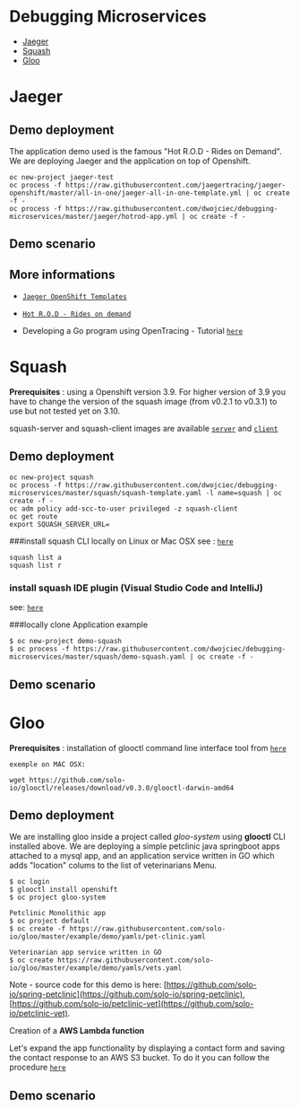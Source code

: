 # Debugging Microservices

  * [Jaeger](https://github.com/dwojciec/debugging-microservices#jaeger)
  * [Squash](https://github.com/dwojciec/debugging-microservices#squash)
  * [Gloo](https://github.com/dwojciec/debugging-microservices#gloo)
 
    
# Jaeger 

## Demo deployment
The application demo used is the famous "Hot R.O.D - Rides on Demand". We are deploying Jaeger and the application on top of Openshift.

```
oc new-project jaeger-test
oc process -f https://raw.githubusercontent.com/jaegertracing/jaeger-openshift/master/all-in-one/jaeger-all-in-one-template.yml | oc create -f -
oc process -f https://raw.githubusercontent.com/dwojciec/debugging-microservices/master/jaeger/hotrod-app.yml | oc create -f -

```

## Demo scenario


## More informations
  
  * [`Jaeger OpenShift Templates`](https://github.com/jaegertracing/jaeger-openshift/blob/master/README.md)
  
  * [`Hot R.O.D - Rides on demand`](https://github.com/jaegertracing/jaeger/tree/master/examples/hotrod)

  * Developing a Go program using OpenTracing -  Tutorial [`here`](https://github.com/yurishkuro/opentracing-tutorial/tree/master/go)


# Squash 
**Prerequisites** : using a Openshift version 3.9. For higher version of 3.9 you have to change the version of the squash image (from v0.2.1 to v0.3.1) to use but not tested yet on 3.10. 

squash-server and squash-client images are available [`server`](https://hub.docker.com/r/soloio/squash-server/tags/) and [`client`](https://hub.docker.com/r/soloio/squash-client/tags/)

## Demo deployment

```
oc new-project squash
oc process -f https://raw.githubusercontent.com/dwojciec/debugging-microservices/master/squash/squash-template.yaml -l name=squash | oc create -f -
oc adm policy add-scc-to-user privileged -z squash-client
oc get route
export SQUASH_SERVER_URL=

```

###install squash CLI locally on Linux or Mac OSX
see : [`here`](https://github.com/solo-io/squash/tree/master/docs/install#command-line-interface-cli)

```
squash list a
squash list r 
```

### install squash IDE plugin (Visual Studio Code and IntelliJ)
see: [`here`](https://github.com/solo-io/squash/blob/master/docs/IDEs.md#ides)
 
###locally clone Application example  

```
$ oc new-project demo-squash
$ oc process -f https://raw.githubusercontent.com/dwojciec/debugging-microservices/master/squash/demo-squash.yaml | oc create -f - 

```

## Demo scenario


# Gloo
 **Prerequisites** : installation of glooctl command line interface tool  from [`here`](https://github.com/solo-io/glooctl/releases/latest/)
 
 ```
 exemple on MAC OSX:
 
 wget https://github.com/solo-io/glooctl/releases/download/v0.3.0/glooctl-darwin-amd64
 ```
 
## Demo deployment

We are installing gloo inside a project called *gloo-system* using **glooctl** CLI installed above. 
We are deploying a simple petclinic java springboot apps attached to a mysql app, and an application service written in GO which adds "location" colums to the list of veterinarians Menu.
 
 ```
 $ oc login 
 $ glooctl install openshift 
 $ oc project gloo-system
 
 Petclinic Monolithic app 
 $ oc project default
 $ oc create -f https://raw.githubusercontent.com/solo-io/gloo/master/example/demo/yamls/pet-clinic.yaml
 
 Veterinarian app service written in GO
 $ oc create https://raw.githubusercontent.com/solo-io/gloo/master/example/demo/yamls/vets.yaml
 ```
 
 Note - source code for this demo is here: [https://github.com/solo-io/spring-petclinic](https://github.com/solo-io/spring-petclinic), [https://github.com/solo-io/petclinic-vet](https://github.com/solo-io/petclinic-vet). 
 

 Creation of a **AWS Lambda function**
 
 Let's expand the app functionality by displaying a contact form and saving the contact response to an AWS S3 bucket.
 To do it you can follow the procedure [`here`](https://github.com/solo-io/gloo/tree/master/example/demo#add-some-cloud)
 
 ## Demo scenario
 